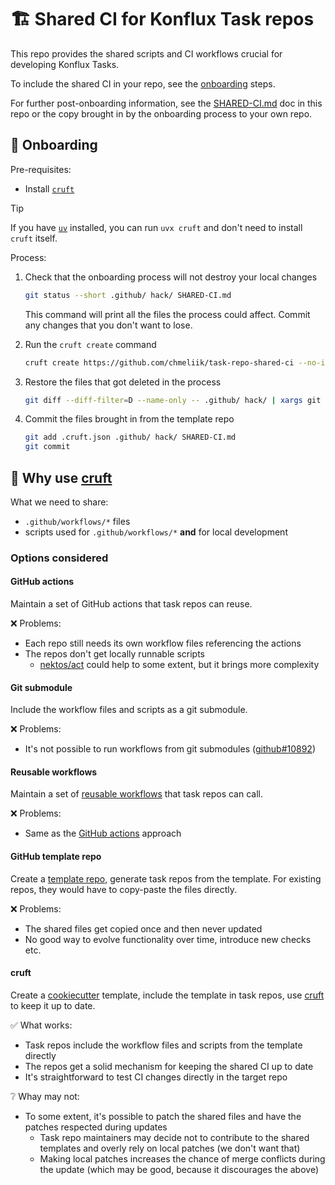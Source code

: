# 🏗️ Shared CI for Konflux Task repos

This repo provides the shared scripts and CI workflows crucial for developing
Konflux Tasks.

To include the shared CI in your repo, see the [onboarding](#-onboarding) steps.

For further post-onboarding information, see the [SHARED-CI.md](./SHARED-CI.md)
doc in this repo or the copy brought in by the onboarding process to your own repo.

## 🚀 Onboarding

Pre-requisites:

- Install [`cruft`][cruft]

> [!TIP]
> If you have [`uv`][uv] installed, you can run `uvx cruft` and don't need
> to install `cruft` itself.

Process:

1. Check that the onboarding process will not destroy your local changes

   ```bash
   git status --short .github/ hack/ SHARED-CI.md
   ```

   This command will print all the files the process could affect.
   Commit any changes that you don't want to lose.

2. Run the `cruft create` command

   ```bash
   cruft create https://github.com/chmeliik/task-repo-shared-ci --no-input --overwrite-if-exists
   ```

3. Restore the files that got deleted in the process

   ```bash
   git diff --diff-filter=D --name-only -- .github/ hack/ | xargs git checkout --
   ```

4. Commit the files brought in from the template repo

   ```bash
   git add .cruft.json .github/ hack/ SHARED-CI.md
   git commit
   ```

## 📜 Why use [cruft]

What we need to share:

- `.github/workflows/*` files
- scripts used for `.github/workflows/*` **and** for local development

### Options considered

#### GitHub actions

Maintain a set of GitHub actions that task repos can reuse.

❌ Problems:

- Each repo still needs its own workflow files referencing the actions
- The repos don't get locally runnable scripts
  - [nektos/act] could help to some extent, but it brings more complexity

#### Git submodule

Include the workflow files and scripts as a git submodule.

❌ Problems:

- It's not possible to run workflows from git submodules ([github#10892])

#### Reusable workflows

Maintain a set of [reusable workflows] that task repos can call.

❌ Problems:

- Same as the [GitHub actions](#github-actions) approach

#### GitHub template repo

Create a [template repo], generate task repos from the template.
For existing repos, they would have to copy-paste the files directly.

❌ Problems:

- The shared files get copied once and then never updated
- No good way to evolve functionality over time, introduce new checks etc.

#### cruft

Create a [cookiecutter] template, include the template in task repos, use [cruft]
to keep it up to date.

✅ What works:

- Task repos include the workflow files and scripts from the template directly
- The repos get a solid mechanism for keeping the shared CI up to date
- It's straightforward to test CI changes directly in the target repo

❔ Whay may not:

- To some extent, it's possible to patch the shared files and have the patches
  respected during updates
  - Task repo maintainers may decide not to contribute to the shared templates and
    overly rely on local patches (we don't want that)
  - Making local patches increases the chance of merge conflicts during the update
    (which may be good, because it discourages the above)

[cruft]: https://cruft.github.io/cruft
[nektos/act]: https://github.com/nektos/act
[github#10892]: https://github.com/orgs/community/discussions/10892
[reusable workflows]: https://docs.github.com/en/actions/how-tos/reuse-automations/reuse-workflows#calling-a-reusable-workflow
[template repo]: https://docs.github.com/en/repositories/creating-and-managing-repositories/creating-a-template-repository
[cookiecutter]: https://cookiecutter.readthedocs.io/en/stable/
[uv]: https://docs.astral.sh/uv/
